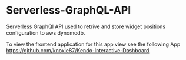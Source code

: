 # Serverless-GraphQL-API
 Serverless GraphQl API used to retrive and store widget positions configuration to aws dynomodb.
 
 To view the frontend application for this app view see the following App https://github.com/knoxie87/Kendo-Interactive-Dashboard
